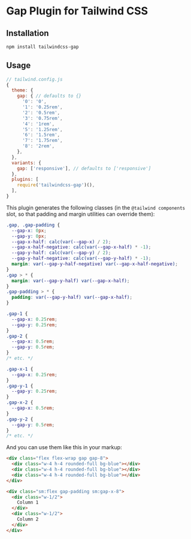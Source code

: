 # Gap Plugin for Tailwind CSS

## Installation

```bash
npm install tailwindcss-gap
```

## Usage

```js
// tailwind.config.js
{
  theme: {
    gap: { // defaults to {}
      '0': '0',
      '1': '0.25rem',
      '2': '0.5rem',
      '3': '0.75rem',
      '4': '1rem',
      '5': '1.25rem',
      '6': '1.5rem',
      '7': '1.75rem',
      '8': '2rem',
    },
  },
  variants: {
    gap: ['responsive'], // defaults to ['responsive']
  },
  plugins: [
    require('tailwindcss-gap')(),
  ],
}
```

This plugin generates the following classes (in the `@tailwind components` slot, so that padding and margin utilities can override them):

```css
.gap, .gap-padding {
  --gap-x: 0px;
  --gap-y: 0px;
  --gap-x-half: calc(var(--gap-x) / 2);
  --gap-x-half-negative: calc(var(--gap-x-half) * -1);
  --gap-y-half: calc(var(--gap-y) / 2);
  --gap-y-half-negative: calc(var(--gap-y-half) * -1);
  margin: var(--gap-y-half-negative) var(--gap-x-half-negative);
}
.gap > * {
  margin: var(--gap-y-half) var(--gap-x-half);
}
.gap-padding > * {
  padding: var(--gap-y-half) var(--gap-x-half);
}

.gap-1 {
  --gap-x: 0.25rem;
  --gap-y: 0.25rem;
}
.gap-2 {
  --gap-x: 0.5rem;
  --gap-y: 0.5rem;
}
/* etc. */

.gap-x-1 {
  --gap-x: 0.25rem;
}
.gap-y-1 {
  --gap-y: 0.25rem;
}
.gap-x-2 {
  --gap-x: 0.5rem;
}
.gap-y-2 {
  --gap-y: 0.5rem;
}
/* etc. */
```

And you can use them like this in your markup:

```html
<div class="flex flex-wrap gap gap-8">
  <div class="w-4 h-4 rounded-full bg-blue"></div>
  <div class="w-4 h-4 rounded-full bg-blue"></div>
  <div class="w-4 h-4 rounded-full bg-blue"></div>
</div>

<div class="sm:flex gap-padding sm:gap-x-8">
  <div class="w-1/2">
    Column 1
  </div>
  <div class="w-1/2">
    Column 2
  </div>
</div>
```
